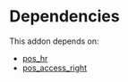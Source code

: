 # Dependencies

This addon depends on:

- [pos_hr](https://github.com/bringout/oca-ocb-pos/tree/e104ae7ae3043eb0da981a87a1b7c4a2e7188ac2/odoo-bringout-oca-ocb-pos_hr)
- [pos_access_right](https://github.com/bringout/oca-technical)
